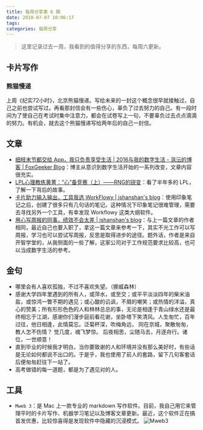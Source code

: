 ```yaml
---
title: 每周分享第 6 期
date: 2018-07-07 10:06:17
tags: 
categories: 每周分享
---
```


> 这里记录过去一周，我看到的值得分享的东西，每周六更新。

## 卡片写作

### 熊猫慢递

上周《纪实72小时》，北京熊猫慢递。写给未来的一封这个概念很早就接触过，自己之前也尝试写过。再看那封信会有一些伤心，辜负了过去努力的自己。有一段时间为了使自己在考试时集中注意力，都会在试卷写上一句，不要辜负过去点点滴滴的努力。有机会，就去这个熊猫慢递写给两年后的自己一封信。


## 文章
- [细枝末节都交给 App，我只负责享受生活 | 2016与我的数字生活 - 沨沄的博客 | FoxGeeker Blog](http://ifoxfactory.com/2017/01/17/2016-and-My-Digital-Life/)：博主从意识到数字生活开始的一系列改变，文章内容很充实。
- [LPL心理教练黄菁：“心”备竞赛（上）——RNG的锐变](https://zhuanlan.zhihu.com/p/38850313)：看了半年多的 LPL，了解一下背后的故事。
- [卡片助力输入输出，工具我选 WorkFlowy | ishanshan's blog](http://ishanshan.top/selfedu/HbOutputOwetoWorkFlowy.html)：使用印象笔记之后，创建了很多只有几句话的笔记。这种情况下印象笔记很难管理，需要去寻找另外一个工具，有幸发现 Workflowy 这类大纲软件。
- [用心写周报的同事，绩效不会太差 | ishanshan's blog](http://ishanshan.top/selfedu/TipsWeekly.html)：与上一篇文章的作者相同，最近自己也要入职了，拿这一篇文章来参考一下，其实不光工作可以写周报，学习也可以尝试写周报，反思是取得进步的途径。题外话，作者是来自开智学堂的，从我侧面的一些了解，这家公司对于工作规范要求比较高，也可以当成数字生活的参考。


## 金句
- 哪里会有人喜欢孤独，不过不喜欢失望。（挪威森林）
- 感谢大学四年里遇到的所有人，或萍水，或至交；或平平淡淡四年的柴米油盐，或惊鸿一瞥不期的遇见；或心酸的讥讽，不屑的嘲笑；或热情的洋溢，真心的赞美；所有形形色色的人和林林总总的事，无论是相逢于青山绿水还是最终相忘于江湖，感谢你们漫步庭前看花谢，坐卧塔下笑清风。人生匆忙，百年过往，他日相逢，此情莫忘。泛菊杯深，吹梅角远， 同在京城，聚散匆匆， 教人怎不伤情？ 觉几度，魂飞梦惊。 后夜相思，尘随马去，月逐舟行。诸位，一世顺意！
- 直到毕业的时候我才明白，当你要致谢的人和环境并没有那么美好时，有些话是无论如何都说不出口的。于是乎，我也使用了前人的套路，留下几句客套话后便匆匆赶往下一站了。
- 高考做错的每一道题，都是为了遇见对的人。

## 工具

- `Mweb 3`：是 Mac 上一款专业的 markdown 写作软件。目前，我自己用它来管理平时的卡片写作、机器学习笔记以及博客文章更新。最近，这个软件正在搞首发优惠，比较惊喜得是发现软件中隐藏的沉浸模式。
![Mweb3](https://media.xiang578.com/15307063751497.jpg)






